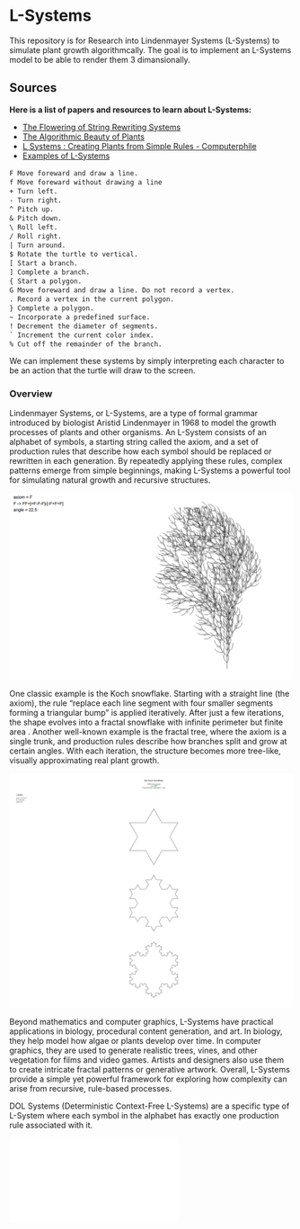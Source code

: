 # L-Systems

This repository is for Research into Lindenmayer Systems (L-Systems) to
simulate plant growth algorithmcally. The goal is to implement an L-Systems
model to be able to render them 3 dimansionally.

## Sources

**Here is a list of papers and resources to learn about L-Systems:**

- [The Flowering of String Rewriting Systems](https://www.tandfonline.com/doi/epdf/10.1080/07468342.1992.11973463?needAccess=true)
- [The Algorithmic Beauty of Plants](https://algorithmicbotany.org/papers/abop/abop.pdf)
- [L Systems : Creating Plants from Simple Rules - Computerphile](https://youtu.be/puwhf-404Xc?si=Pz6ax7lGY5Fyilyy)
- [Examples of L-Systems](https://paulbourke.net/fractals/lsys/)

```Turtle interpretation of symbols
F Move foreward and draw a line.
f Move foreward without drawing a line
+ Turn left.
- Turn right.
^ Pitch up.
& Pitch down.
\ Roll left.
/ Roll right.
| Turn around.
$ Rotate the turtle to vertical.
[ Start a branch.
] Complete a branch.
{ Start a polygon.
G Move foreward and draw a line. Do not record a vertex.
. Record a vertex in the current polygon.
} Complete a polygon.
~ Incorporate a predefined surface.
! Decrement the diameter of segments.
` Increment the current color index.
% Cut off the remainder of the branch.
```

We can implement these systems by simply interpreting each character to be an
action that the turtle will draw to the screen.

### Overview

Lindenmayer Systems, or L-Systems, are a type of formal grammar introduced by
biologist Aristid Lindenmayer in 1968 to model the growth processes of plants
and other organisms. An L-System consists of an alphabet of symbols, a
starting string called the axiom, and a set of production rules that describe
how each symbol should be replaced or rewritten in each generation. By
repeatedly applying these rules, complex patterns emerge from simple beginnings,
making L-Systems a powerful tool for simulating natural growth and recursive
structures.

![Example 1](assets/Example1.png)

One classic example is the Koch snowflake. Starting with a straight line (the
axiom), the rule “replace each line segment with four smaller segments forming
a triangular bump” is applied iteratively. After just a few iterations, the
shape evolves into a fractal snowflake with infinite perimeter but finite area
. Another well-known example is the fractal tree, where the axiom is a single
trunk, and production rules describe how branches split and grow at certain
angles. With each iteration, the structure becomes more tree-like, visually
approximating real plant growth.

![Example 2](assets/Example2.png)

Beyond mathematics and computer graphics, L-Systems have practical
applications in biology, procedural content generation, and art. In biology,
they help model how algae or plants develop over time. In computer graphics,
they are used to generate realistic trees, vines, and other vegetation for
films and video games. Artists and designers also use them to create intricate
fractal patterns or generative artwork. Overall, L-Systems provide a simple
yet powerful framework for exploring how complexity can arise from recursive,
rule-based processes.

DOL Systems (Deterministic Context-Free L-Systems) are a specific type of L-System
where each symbol in the alphabet has exactly one production rule associated
with it.

![DOL_System](assets/DOL_System.p)
